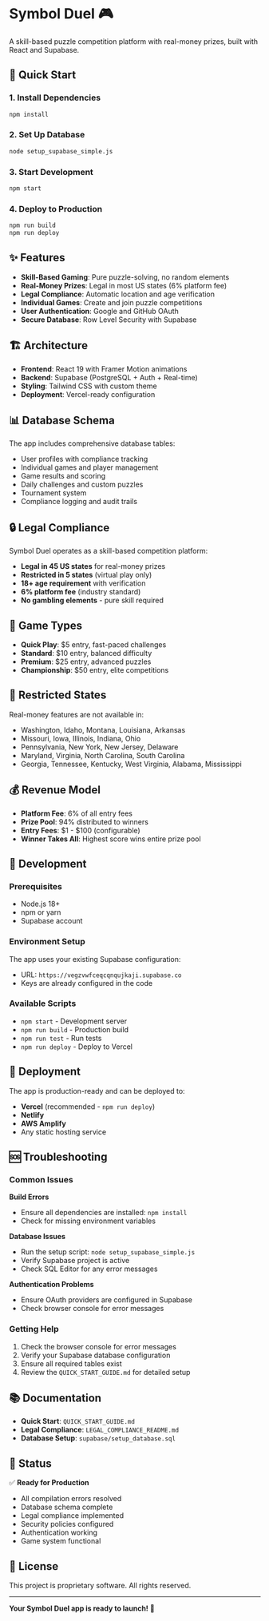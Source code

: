 # Symbol Duel 🎮

A skill-based puzzle competition platform with real-money prizes, built with React and Supabase.

## 🚀 Quick Start

### 1. Install Dependencies
```bash
npm install
```

### 2. Set Up Database
```bash
node setup_supabase_simple.js
```

### 3. Start Development
```bash
npm start
```

### 4. Deploy to Production
```bash
npm run build
npm run deploy
```

## ✨ Features

- **Skill-Based Gaming**: Pure puzzle-solving, no random elements
- **Real-Money Prizes**: Legal in most US states (6% platform fee)
- **Legal Compliance**: Automatic location and age verification
- **Individual Games**: Create and join puzzle competitions
- **User Authentication**: Google and GitHub OAuth
- **Secure Database**: Row Level Security with Supabase

## 🏗️ Architecture

- **Frontend**: React 19 with Framer Motion animations
- **Backend**: Supabase (PostgreSQL + Auth + Real-time)
- **Styling**: Tailwind CSS with custom theme
- **Deployment**: Vercel-ready configuration

## 📊 Database Schema

The app includes comprehensive database tables:
- User profiles with compliance tracking
- Individual games and player management
- Game results and scoring
- Daily challenges and custom puzzles
- Tournament system
- Compliance logging and audit trails

## 🔒 Legal Compliance

Symbol Duel operates as a skill-based competition platform:
- **Legal in 45 US states** for real-money prizes
- **Restricted in 5 states** (virtual play only)
- **18+ age requirement** with verification
- **6% platform fee** (industry standard)
- **No gambling elements** - pure skill required

## 🎯 Game Types

- **Quick Play**: $5 entry, fast-paced challenges
- **Standard**: $10 entry, balanced difficulty
- **Premium**: $25 entry, advanced puzzles
- **Championship**: $50 entry, elite competitions

## 🚫 Restricted States

Real-money features are not available in:
- Washington, Idaho, Montana, Louisiana, Arkansas
- Missouri, Iowa, Illinois, Indiana, Ohio
- Pennsylvania, New York, New Jersey, Delaware
- Maryland, Virginia, North Carolina, South Carolina
- Georgia, Tennessee, Kentucky, West Virginia, Alabama, Mississippi

## 💰 Revenue Model

- **Platform Fee**: 6% of all entry fees
- **Prize Pool**: 94% distributed to winners
- **Entry Fees**: $1 - $100 (configurable)
- **Winner Takes All**: Highest score wins entire prize pool

## 🔧 Development

### Prerequisites
- Node.js 18+
- npm or yarn
- Supabase account

### Environment Setup
The app uses your existing Supabase configuration:
- URL: `https://vegzvwfceqcqnqujkaji.supabase.co`
- Keys are already configured in the code

### Available Scripts
- `npm start` - Development server
- `npm run build` - Production build
- `npm run test` - Run tests
- `npm run deploy` - Deploy to Vercel

## 📱 Deployment

The app is production-ready and can be deployed to:
- **Vercel** (recommended - `npm run deploy`)
- **Netlify**
- **AWS Amplify**
- Any static hosting service

## 🆘 Troubleshooting

### Common Issues

**Build Errors**
- Ensure all dependencies are installed: `npm install`
- Check for missing environment variables

**Database Issues**
- Run the setup script: `node setup_supabase_simple.js`
- Verify Supabase project is active
- Check SQL Editor for any error messages

**Authentication Problems**
- Ensure OAuth providers are configured in Supabase
- Check browser console for error messages

### Getting Help

1. Check the browser console for error messages
2. Verify your Supabase database configuration
3. Ensure all required tables exist
4. Review the `QUICK_START_GUIDE.md` for detailed setup

## 📚 Documentation

- **Quick Start**: `QUICK_START_GUIDE.md`
- **Legal Compliance**: `LEGAL_COMPLIANCE_README.md`
- **Database Setup**: `supabase/setup_database.sql`

## 🎉 Status

✅ **Ready for Production**
- All compilation errors resolved
- Database schema complete
- Legal compliance implemented
- Security policies configured
- Authentication working
- Game system functional

## 📄 License

This project is proprietary software. All rights reserved.

---

**Your Symbol Duel app is ready to launch! 🚀**

